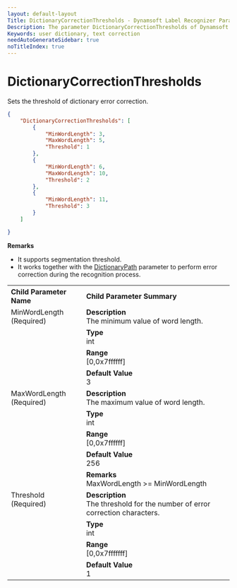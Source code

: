 ```yaml
---
layout: default-layout
Title: DictionaryCorrectionThresholds - Dynamsoft Label Recognizer Parameters
Description: The parameter DictionaryCorrectionThresholds of Dynamsoft Label Recognizer defines the threshold of dictionary error correction.
Keywords: user dictionary, text correction
needAutoGenerateSidebar: true
noTitleIndex: true
---
```


# DictionaryCorrectionThresholds

Sets the threshold of dictionary error correction.

```json
{
    "DictionaryCorrectionThresholds": [
        {
            "MinWordLength": 3,
            "MaxWordLength": 5,
            "Threshold": 1
        },
        {
            "MinWordLength": 6,
            "MaxWordLength": 10,
            "Threshold": 2
        },
        {
            "MinWordLength": 11,
            "Threshold": 3
        }
    ]

}
```

**Remarks**

- It supports segmentation threshold.
- It works together with the [DictionaryPath](dictionary-path.md) parameter to perform error correction during the recognition process.

<table style = "text-align:left">
    <tr>
        <th>Child Parameter Name</th>
        <th>Child Parameter Summary</th>
    </tr>
    <tr>
        <td rowspan = "4" style="vertical-align:text-top">MinWordLength<br>(Required)</td>
        <td><b>Description</b><br>
            The minimum value of word length.
        </td>
    </tr>
    <tr>
        <td><b>Type</b><br>
            int
        </td>
    </tr>
    <tr>
        <td><b>Range</b><br>
            [0,0x7ffffff]
        </td>
    </tr>
    <tr>
        <td><b>Default Value</b><br>
            3
        </td>
    </tr>
    <tr>
        <td rowspan = "5" style="vertical-align:text-top">MaxWordLength<br>(Required)</td>
        <td><b>Description</b><br>
            The maximum value of word length.
        </td>
    </tr>
    <tr>
        <td><b>Type</b><br>
            int
        </td>
    </tr>
    <tr>
        <td><b>Range</b><br>
            [0,0x7ffffff]
        </td>
    </tr>
    <tr>
        <td><b>Default Value</b><br>
            256
        </td>
    </tr>
    <tr>
        <td><b>Remarks</b><br>
            MaxWordLength >= MinWordLength<br>
        </td>
    </tr>
    <tr>
        <td rowspan = "5" style="vertical-align:text-top">Threshold<br>(Required)</td>
        <td><b>Description</b><br>
            The threshold for the number of error correction characters.
        </td>
    </tr>
    <tr>
        <td><b>Type</b><br>
            int
        </td>
    </tr>
    <tr>
        <td><b>Range</b><br>
            [0,0x7fffffff]
        </td>
    </tr>
    <tr>
        <td><b>Default Value</b><br>
            1
        </td>
    </tr>
</table>
